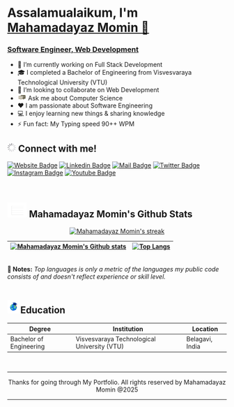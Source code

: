 <h1> Assalamualaikum, I'm  <a href="https://mahamadayazmomin.github.io/Ayaz-Portfolio">Mahamadayaz Momin 👋</a> </h1>

<h3><a href="https://mahamadayazmomin.github.io/Ayaz-Portfolio">Software Engineer, Web Development </a></h3> 

-   🔭 I’m currently working on Full Stack Development
-   🎓 I completed a Bachelor of Engineering from Visvesvaraya Technological University (VTU)  
-   👯 I’m looking to collaborate on Web Development
-   <img alt="Message Me" src="./assets/message.gif" width="20"> Ask me about Computer Science
-   ❤️ I am passionate about Software Engineering
-   💻 I enjoy learning new things & sharing knowledge
- ⚡ Fun fact: My Typing speed 90++ WPM

##  <img alt="Loading Gif" src="./assets/loadig.gif" width="20"/>   Connect with me! <br>

[![Website Badge](https://img.shields.io/badge/WebSite-000000?style=for-the-badge&logo=WebStorm&logoColor=white)](https://mahamadayazmomin.github.io/Ayaz-Portfolio)
[![Linkedin Badge](https://img.shields.io/badge/LinkedIn-0077B5?style=for-the-badge&logo=linkedin&logoColor=white)](https://www.linkedin.com/in/mahamadayaz-momin)
[![Mail Badge](https://img.shields.io/badge/Gmail-D14836?style=for-the-badge&logo=gmail&logoColor=white)](mailto:m.mahamadayaz@gmail.com)
[![Twitter Badge](https://img.shields.io/badge/Twitter-1DA1F2?style=for-the-badge&logo=twitter&logoColor=white)](https://x.com/Mahamadayaz033)
[![Instagram Badge](https://img.shields.io/badge/Instagram-E4405F?style=for-the-badge&logo=instagram&logoColor=white)](https://www.instagram.com/er_mdayaz)
[![Youtube Badge](https://img.shields.io/badge/YouTube-FF0000?style=for-the-badge&logo=youtube&logoColor=white)](https://www.youtube.com/@MDAyazOfficial)

<br>
 
## <img src="./assets/chart.gif" width="45"> Mahamadayaz Momin's Github Stats 
<p align="center">
<a href="https://github.com/mahamadayazmomin/github-readme-streak-stats">
<img title="🔥 Get streak stats for your profile at git.io/streak-stats" alt="Mahamadayaz Momin's streak" src="https://github-readme-streak-stats.herokuapp.com/?user=mahamadayazmomin&theme=black-ice&hide_border=true&stroke=0000&background=060A0CD0"/></a>

</p>

| [![Mahamadayaz Momin's Github stats](https://github-readme-stats.vercel.app/api?username=mahamadayazmomin&theme=react&show_icons=true&hide=prs&hide_border=true&bg_color=0D1117)](https://mahamadayazmomin.github.io/Ayaz-Portfolio) | [![Top Langs](https://github-readme-stats.vercel.app/api/top-langs/?username=mahamadayazmomin&layout=compact&theme=react&color=5BCDEC&hide_border=true&bg_color=0D1117)](https://mahamadayazmomin.github.io/Ayaz-Portfolio) |
| --------------------------------------------------------------------------------------------------------------------------------------------------------------------------------------------------------------------------- | --------------------------------------------------------------------------------------------------------------------------------------------------------------------------------------------------------------- |

<br/>
<b>📓 Notes:</b> <i>Top languages is only a metric of the languages my public code consists of and doesn't reflect experience or skill level.</i>
<br/>
<br>

<!-- education section starts here  -->
## <img src="./assets/edu-icon.gif" width="30">Education

| **Degree**                                    | **Institution**                               | **Location**         |
|-----------------------------------------------|-----------------------------------------------|----------------------|
| Bachelor of Engineering                       | Visvesvaraya Technological University (VTU)   | Belagavi, India      |

<!-- education section ends here  -->
<br>


<!-- <img src="./assets/line.gif"> -->

<hr/>
<p align="center">Thanks for going through My Portfolio. All rights reserved by Mahamadayaz Momin @2025</p>
<hr/>

<!-- <img src="./assets/line.gif"> -->
